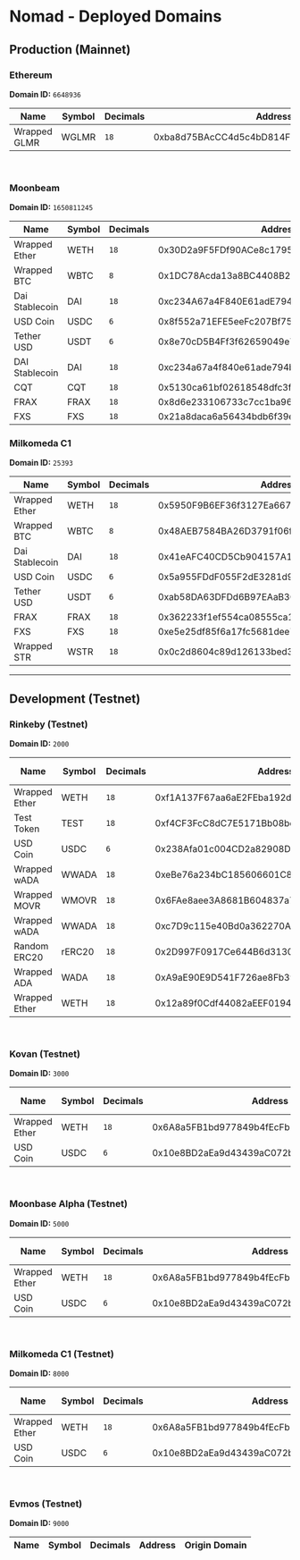 # Nomad - Deployed Domains

## Production (Mainnet)

### Ethereum 

**Domain ID:** `6648936`

| Name         | Symbol | Decimals | Address                                    | Origin        |
| ------------ | ------ | -------- | ------------------------------------------ | ------------- |
| Wrapped GLMR | WGLMR  | `18`     | 0xba8d75BAcCC4d5c4bD814FDe69267213052EA663 | Moonbeam      |

<br>

### Moonbeam

**Domain ID:** `1650811245`

| Name           | Symbol | Decimals | Address                                    | Origin        |
| -------------- | ------ | -------- | ------------------------------------------ | ------------- |
| Wrapped Ether  | WETH   | `18`     | 0x30D2a9F5FDf90ACe8c17952cbb4eE48a55D916A7 | Ethereum      |
| Wrapped BTC    | WBTC   | `8`      | 0x1DC78Acda13a8BC4408B207c9E48CDBc096D95e0 | Ethereum      |
| Dai Stablecoin | DAI    | `18`     | 0xc234A67a4F840E61adE794be47de455361b52413 | Ethereum      |
| USD Coin       | USDC   | `6`      | 0x8f552a71EFE5eeFc207Bf75485b356A0b3f01eC9 | Ethereum      |
| Tether USD     | USDT   | `6`      | 0x8e70cD5B4Ff3f62659049e74b6649c6603A0E594 | Ethereum      |
| DAI Stablecoin | DAI    | `18`     | 0xc234a67a4f840e61ade794be47de455361b52413 | Ethereum      |
| CQT            | CQT    | `18`     | 0x5130ca61bf02618548dfc3fdef50b50b36b11f2b | Ethereum      |
| FRAX           | FRAX   | `18`     | 0x8d6e233106733c7cc1ba962f8de9e4dcd3b0308e | Ethereum      |
| FXS            | FXS    | `18`     | 0x21a8daca6a56434bdb6f39e7616c0f9891829aec | Ethereum      |

### Milkomeda C1

**Domain ID:** `25393`

| Name           | Symbol | Decimals | Address                                    | Origin        |
| -------------- | ------ | -------- | ------------------------------------------ | ------------- |
| Wrapped Ether  | WETH   | `18`     | 0x5950F9B6EF36f3127Ea66799e64D0ea1f5fdb9D1 | Ethereum      |
| Wrapped BTC    | WBTC   | `8`      | 0x48AEB7584BA26D3791f06fBA360dB435B3d7A174 | Ethereum      |
| Dai Stablecoin | DAI    | `18`     | 0x41eAFC40CD5Cb904157A10158F73fF2824dC1339 | Ethereum      |
| USD Coin       | USDC   | `6`      | 0x5a955FDdF055F2dE3281d99718f5f1531744B102 | Ethereum      |
| Tether USD     | USDT   | `6`      | 0xab58DA63DFDd6B97EAaB3C94165Ef6f43d951fb2 | Ethereum      |
| FRAX           | FRAX   | `18`     | 0x362233f1ef554ca08555ca191b4887c2c3132834 | Ethereum      |
| FXS            | FXS    | `18`     | 0xe5e25df85f6a17fc5681dee7b6b080933476630d | Ethereum      |
| Wrapped STR    | WSTR   | `18`     | 0x0c2d8604c89d126133bed39967e69272960bc430 | Ethereum      |

<hr>

## Development (Testnet)

### Rinkeby (Testnet)

**Domain ID:** `2000`

| Name          | Symbol | Decimals | Address                                    | Origin Domain |
| ------------- | ------ | -------- | ------------------------------------------ | ------------- |
| Wrapped Ether | WETH   | `18`     | 0xf1A137F67aa6aE2FEba192de252f7D4FC244766A | 3000          |
| Test Token    | TEST   | `18`     | 0xf4CF3FcC8dC7E5171Bb08bef75EDe3fEf00F46E6 | 3000          |
| USD Coin      | USDC   | `6`      | 0x238Afa01c004CD2a82908D3B80CF421040601244 | 3000          |
| Wrapped wADA  | WWADA  | `18`     | 0xeBe76a234bC185606601C807352876Ae757b54D5 | 8000          |
| Wrapped MOVR  | WMOVR  | `18`     | 0x6FAe8aee3A8681B604837a72b203A72C93987562 | 5000          |
| Wrapped wADA  | WWADA  | `18`     | 0xc7D9c115e40Bd0a362270A9240975C0009E97c31 | 8000          |
| Random ERC20  | rERC20 | `18`     | 0x2D997F0917Ce644B6d31303300913E17178F3F3F | 3000          |
| Wrapped ADA   | WADA   | `18`     | 0xA9aE90E9D541F726ae8Fb39C5172F2c9D09E2E54 | 8000          |
| Wrapped Ether | WETH   | `18`     | 0x12a89f0Cdf44082aEEF0194924A5280Cc178073A | 9000          |

<br>

### Kovan (Testnet)

**Domain ID:** `3000`

| Name          | Symbol | Decimals | Address                                    | Origin Domain |
| ------------- | ------ | -------- | ------------------------------------------ | ------------- |
| Wrapped Ether | WETH   | `18`     | 0x6A8a5FB1bd977849b4fEcFb1e104ABfeB23b440b | 2000          |
| USD Coin      | USDC   | `6`      | 0x10e8BD2aEa9d43439aC072bF4C68Fb41fa6eB73A | 2000          |

<br>

### Moonbase Alpha (Testnet)

**Domain ID:** `5000`

| Name          | Symbol | Decimals | Address                                    | Origin Domain |
| ------------- | ------ | -------- | ------------------------------------------ | ------------- |
| Wrapped Ether | WETH   | `18`     | 0x6A8a5FB1bd977849b4fEcFb1e104ABfeB23b440b | 2000          |
| USD Coin      | USDC   | `6`      | 0x10e8BD2aEa9d43439aC072bF4C68Fb41fa6eB73A | 2000          |

<br>

### Milkomeda C1 (Testnet)

**Domain ID:** `8000`

| Name          | Symbol | Decimals | Address                                    | Origin Domain |
| ------------- | ------ | -------- | ------------------------------------------ | ------------- |
| Wrapped Ether | WETH   | `18`     | 0x6A8a5FB1bd977849b4fEcFb1e104ABfeB23b440b | 2000          |
| USD Coin      | USDC   | `6`      | 0x10e8BD2aEa9d43439aC072bF4C68Fb41fa6eB73A | 2000          |

<br>

### Evmos (Testnet)

**Domain ID:** `9000`

| Name | Symbol | Decimals | Address | Origin Domain |
| ---- | ------ | -------- | ------- | ------------- |

